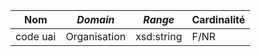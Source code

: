 | **Nom**  | ***Domain*** | ***Range*** | **Cardinalité** |
| -------- | ------------ | ----------- | --------------- |
| code uai | Organisation | xsd:string  | F/NR            |
